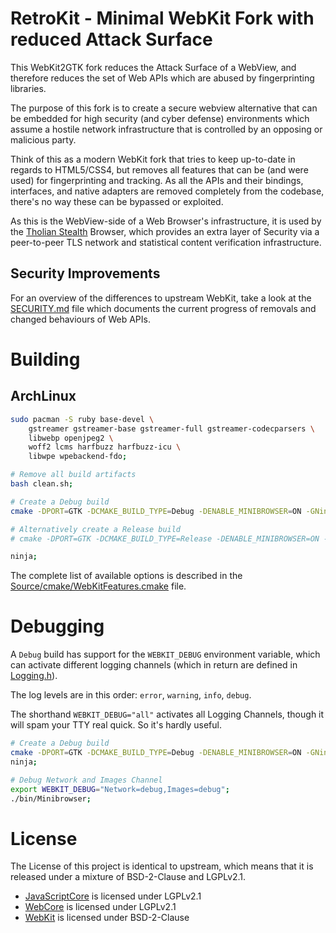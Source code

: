 
# RetroKit - Minimal WebKit Fork with reduced Attack Surface

This WebKit2GTK fork reduces the Attack Surface of a WebView, and therefore
reduces the set of Web APIs which are abused by fingerprinting libraries.

The purpose of this fork is to create a secure webview alternative that
can be embedded for high security (and cyber defense) environments which
assume a hostile network infrastructure that is controlled by an opposing
or malicious party.

Think of this as a modern WebKit fork that tries to keep up-to-date in
regards to HTML5/CSS4, but removes all features that can be (and were used)
for fingerprinting and tracking. As all the APIs and their bindings, interfaces,
and native adapters are removed completely from the codebase, there's no way
these can be bypassed or exploited.

As this is the WebView-side of a Web Browser's infrastructure, it is used
by the [Tholian Stealth](https://github.com/tholian-network/stealth) Browser,
which provides an extra layer of Security via a peer-to-peer TLS network and
statistical content verification infrastructure.


## Security Improvements

For an overview of the differences to upstream WebKit, take a look at the
[SECURITY.md](./SECURITY.md) file which documents the current progress of
removals and changed behaviours of Web APIs.


# Building

## ArchLinux

```bash
sudo pacman -S ruby base-devel \
	gstreamer gstreamer-base gstreamer-full gstreamer-codecparsers \
	libwebp openjpeg2 \
	woff2 lcms harfbuzz harfbuzz-icu \
	libwpe wpebackend-fdo;

# Remove all build artifacts
bash clean.sh;

# Create a Debug build
cmake -DPORT=GTK -DCMAKE_BUILD_TYPE=Debug -DENABLE_MINIBROWSER=ON -GNinja;

# Alternatively create a Release build
# cmake -DPORT=GTK -DCMAKE_BUILD_TYPE=Release -DENABLE_MINIBROWSER=ON -DCMAKE_INSTALL_SYSCONFDIR=/etc -DCMAKE_INSTALL_LOCALSTATEDIR=/var -DCMAKE_INSTALL_PREFIX=/usr -GNinja;

ninja;
```

The complete list of available options is described in the [Source/cmake/WebKitFeatures.cmake](/Source/cmake/WebKitFeatures.cmake) file.


# Debugging

A `Debug` build has support for the `WEBKIT_DEBUG` environment variable, which can activate
different logging channels (which in return are defined in [Logging.h](/Source/WebCore/platform/Logging.h)).

The log levels are in this order: `error`, `warning`, `info`, `debug`.

The shorthand `WEBKIT_DEBUG="all"` activates all Logging Channels, though it will spam
your TTY real quick. So it's hardly useful.

```bash
# Create a Debug build
cmake -DPORT=GTK -DCMAKE_BUILD_TYPE=Debug -DENABLE_MINIBROWSER=ON -GNinja;
ninja;

# Debug Network and Images Channel
export WEBKIT_DEBUG="Network=debug,Images=debug";
./bin/Minibrowser;
```


# License

The License of this project is identical to upstream, which means that it is
released under a mixture of BSD-2-Clause and LGPLv2.1.

- [JavaScriptCore](/Source/WebCore) is licensed under LGPLv2.1
- [WebCore](/Source/WebCore) is licensed under LGPLv2.1
- [WebKit](/Source/WebKit) is licensed under BSD-2-Clause

